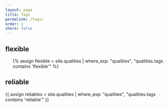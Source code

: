 ```yaml
---
layout: page
title: Tags
permalink: /tags/
order: 2
share: false
---
```


## flexible

<ul>

{% assign flexible = site.qualities | where_exp: "qualities", "qualities.tags contains 'flexible'" %}

</ul>


## reliable

{{ assign reliables = site.qualities |  where_exp: "qualities", "qualities.tags contains 'reliable'" }}



